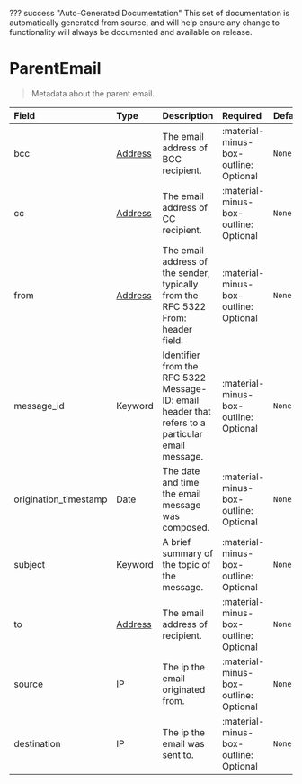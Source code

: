 ??? success "Auto-Generated Documentation"
    This set of documentation is automatically generated from source, and will help ensure any change to functionality will always be documented and available on release.

# ParentEmail

> Metadata about the parent email.

| Field | Type | Description | Required | Default |
| :--- | :--- | :--- | :--- | :--- |
| bcc | [Address](/howler-docs/odm/class/address) | The email address of BCC recipient. | :material-minus-box-outline: Optional | `None` |
| cc | [Address](/howler-docs/odm/class/address) | The email address of CC recipient. | :material-minus-box-outline: Optional | `None` |
| from | [Address](/howler-docs/odm/class/address) | The email address of the sender, typically from the RFC 5322 From: header field. | :material-minus-box-outline: Optional | `None` |
| message_id | Keyword | Identifier from the RFC 5322 Message-ID: email header that refers to a particular email message. | :material-minus-box-outline: Optional | `None` |
| origination_timestamp | Date | The date and time the email message was composed. | :material-minus-box-outline: Optional | `None` |
| subject | Keyword | A brief summary of the topic of the message. | :material-minus-box-outline: Optional | `None` |
| to | [Address](/howler-docs/odm/class/address) | The email address of recipient. | :material-minus-box-outline: Optional | `None` |
| source | IP | The ip the email originated from. | :material-minus-box-outline: Optional | `None` |
| destination | IP | The ip the email was sent to. | :material-minus-box-outline: Optional | `None` |
